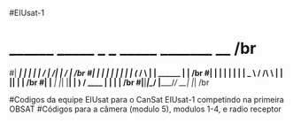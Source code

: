 #EIUsat-1

# ______ _____ _    _    _____      _______            __   /br
#|  ____|_   _| |  | |  / ____|  /\|__   __|          /_ |  /br
#| |__    | | | |  | | | (___   /  \  | |     ______   | |  /br
#|  __|   | | | |  | |  \___ \ / /\ \ | |    |______|  | |  /br
#| |____ _| |_| |__| |  ____) / ____ \| |              | |  /br
#|______|_____|\____/  |_____/_/    \_\_|              |_|  /br
                                                          
#Codigos da equipe EIUsat para o CanSat EIUsat-1 competindo na primeira OBSAT
#Códigos para a câmera (modulo 5), modulos 1-4, e radio receptor 
                                            
